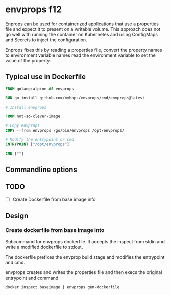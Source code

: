 # envprops f12

Enprops can be used for containerized applications that use a properties file 
and expect it to present on a writable volume. 
This approach does not go well with running the container on Kubernetes and using
ConfigMaps and Secrets to inject the configuration.

Enprops fixes this by reading a properties file, convert the property names to 
environment variable names read the environment variable to set the value 
of the property.

## Typical use in Dockerfile

```Dockerfile
FROM golang:alpine AS envprops

RUN go install github.com/myhops/envprops/cmd/envprops@latest 

# Install envprops

FROM not-so-clever-image

# Copy envprops
COPY --from envprops /go/bin/envprops /opt/envprops/

# Modify the entrypoint or cmd
ENTRYPOINT ["/opt/envprops"]

CMD [""]
```

## Commandline options


## TODO

- [ ] Create Dockerfile from base image info



## Design

### Create dockerfile from base image into

Subcommand for envprops dockerfile. 
It accepts the inspect from stdin and write a modified dockerfile to stdout.

The dockerfile prefixes the envprop build stage and modifies the entrypoint and cmd.

envprops creates and writes the properties file and then execs the original entrypoint and command.

```bash
docker inspect baseimage | envprops gen-dockerfile 

```

